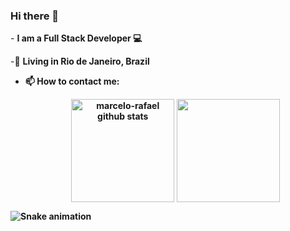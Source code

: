 ### Hi there 👋

<p>
  - <b>I am a Full Stack Developer 💻</b> 
</p> 

<p>
  -📌 <b>Living in <b>Rio de Janeiro, Brazil</b> 
</p>

   - 📫 How to contact me:
  
     <p align="center">
     <img 
       align="center" 
       height="165"
       src="https://github-readme-stats.vercel.app/api?username=NicoleMdaSilva&show_icons=true&include_all_commits=true&theme=radical" alt="marcelo-rafael github stats" 
     />
     <img 
       align="center" 
       height="165"
       src="https://github-readme-stats.vercel.app/api/top-langs/?username=NicoleMdaSilva&layout=compact&theme=radical" 
     />
  </p>
  

![Snake animation](https://github.com/devemdobro/devemdobro/blob/output/github-contribution-grid-snake.svg)
